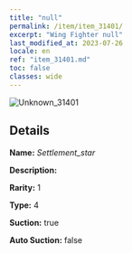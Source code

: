 ```yaml
---
title: "null"
permalink: /item/item_31401/
excerpt: "Wing Fighter null"
last_modified_at: 2023-07-26
locale: en
ref: "item_31401.md"
toc: false
classes: wide
---
```



 ![Unknown_31401](/images/item/Settlement_star_p.png)



## Details

 **Name:** *Settlement_star* 

 **Description:** 

 **Rarity:** 1 

 **Type:** 4 

 **Suction:** true 

 **Auto Suction:** false 



